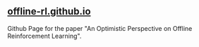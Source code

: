 
## [offline-rl.github.io](https://offline-rl.github.io)

Github Page for the paper "An Optimistic Perspective on Offline Reinforcement Learning".  

